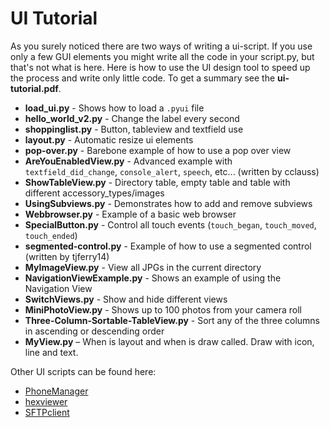 UI Tutorial
===========

As you surely noticed there are two ways of writing a ui-script. If you use only a few GUI elements you might write all 
the code in your script.py, but that's not what is here. Here is how to use the UI design tool
to speed up the process and write only little code. To get a summary see the **ui-tutorial.pdf**.

+ **load_ui.py** - Shows how to load a `.pyui` file 
+ **hello_world_v2.py** - Change the label every second
+ **shoppinglist.py** - Button, tableview and textfield use
+ **layout.py** - Automatic resize ui elements
+ **pop-over.py** - Barebone example of how to use a pop over view
+ **AreYouEnabledView.py** - Advanced example with `textfield_did_change`, `console_alert`, `speech`, etc... (written by cclauss)
+ **ShowTableView.py** - Directory table, empty table and table with different accessory_types/images
+ **UsingSubviews.py** - Demonstrates how to add and remove subviews
+ **Webbrowser.py** - Example of a basic web browser
+ **SpecialButton.py** - Control all touch events (`touch_began`, `touch_moved`, `touch_ended`)
+ **segmented-control.py** - Example of how to use a segmented control (written by tjferry14)
+ **MyImageView.py** - View all JPGs in the current directory
+ **NavigationViewExample.py** - Shows an example of using the Navigation View
+ **SwitchViews.py** - Show and hide different views
+ **MiniPhotoView.py** - Shows up to 100 photos from your camera roll
+ **Three-Column-Sortable-TableView.py** - Sort any of the three columns in ascending or descending order
+ **MyView.py** – When is layout and when is draw called. Draw with icon, line and text.


Other UI scripts can be found here:
+ [PhoneManager][]
+ [hexviewer][]
+ [SFTPclient][] 

[PhoneManager]: https://github.com/humberry/PhoneManager
[hexviewer]: https://github.com/humberry/hexviewer
[SFTPclient]: https://github.com/humberry/sftp-client
